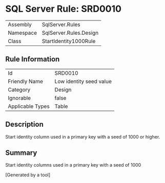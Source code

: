 # SQL Server Rule: SRD0010
  
|    |    |
|----|----|
| Assembly | SqlServer.Rules |
| Namespace | SqlServer.Rules.Design |
| Class | StartIdentity1000Rule |
  
## Rule Information
  
|    |    |
|----|----|
| Id | SRD0010 |
| Friendly Name | Low identity seed value |
| Category | Design |
| Ignorable | false |
| Applicable Types | Table  |
  
## Description
  
Start identity column used in a primary key with a seed of 1000 or higher.
  
## Summary
  
Start identity columns used in a primary key with a seed of 1000
  
[Generated by a tool]
